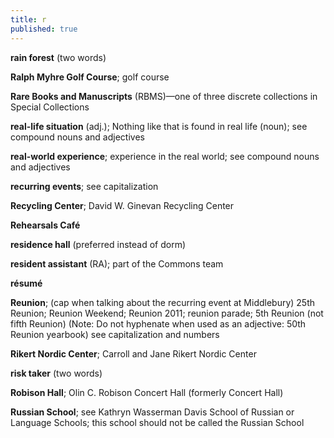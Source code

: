 ```yaml
---
title: r
published: true
---
```


**rain forest** (two words)

**Ralph Myhre Golf Course**; golf course

**Rare Books and Manuscripts** (RBMS)—one of three discrete collections in Special Collections

**real-life situation** (adj.); Nothing like that is found in real life (noun); see compound nouns and adjectives

**real-world experience**; experience in the real world; see compound nouns and adjectives

**recurring events**; see capitalization

**Recycling Center**; David W. Ginevan Recycling Center

**Rehearsals Café**

**residence hall** (preferred instead of dorm)

**resident assistant** (RA); part of the Commons team

**résumé**

**Reunion**; (cap when talking about the recurring event at Middlebury) 25th Reunion; Reunion Weekend; Reunion 2011; reunion parade; 5th Reunion (not fifth Reunion) (Note: Do not hyphenate when used as an adjective: 50th Reunion yearbook) see capitalization and numbers

**Rikert Nordic Center**; Carroll and Jane Rikert Nordic Center

**risk taker** (two words)

**Robison Hall**; Olin C. Robison Concert Hall (formerly Concert Hall)

**Russian School**; see Kathryn Wasserman Davis School of Russian or Language Schools; this school should not be called the Russian School
